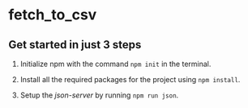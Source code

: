 # fetch_to_csv

## Get started in just 3 steps
 
 1. Initialize npm with the command `npm init` in the terminal.
 
 2. Install all the required packages for the project using `npm install`.
 
 3.  Setup the _json-server_ by running `npm run json`.
 
